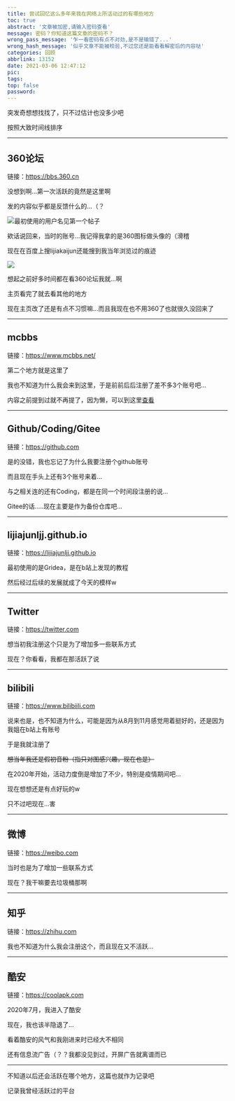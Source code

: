 ```yaml
---
title: 尝试回忆这么多年来我在网络上所活动过的有哪些地方
toc: true
abstract: '文章被加密,请输入密码查看'
message: 密码？你知道这篇文章的密码不？
wrong_pass_message: '乍一看密码有点不对劲,是不是输错了...'
wrong_hash_message: '似乎文章不能被校验,不过您还是能看看解密后的内容哒'
categories: 回顾
abbrlink: 13152
date: 2021-03-06 12:47:12
pic:
tags:
top: false
password:
---
```


突发奇想想找找了，只不过估计也没多少吧

按照大致时间线排序

<!--more-->

---

## 360论坛

链接：https://bbs.360.cn

没想到啊...第一次活跃的竟然是这里啊

发的内容似乎都是反馈什么的...（？

![最初使用的用户名见第一个帖子](https://liliakaijun-pic.vercel.app/13152/60430ac47d743.webp)

欸话说回来，当时的账号...我记得我拿的是360图标做头像的（滑稽

现在在百度上搜lijiakaijun还能搜到我当年浏览过的痕迹

![](https://liliakaijun-pic.vercel.app/13152/60430b837a7b1.webp)

想起之前好多时间都在看360论坛我就...啊

主页看完了就去看其他的地方

现在主页改了还是有点不习惯嘛...而且我现在也不用360了也就很久没回来了

---

## mcbbs

链接：https://www.mcbbs.net/

第二个地方就是这里了

我也不知道为什么我会来到这里，于是前前后后注册了差不多3个账号吧...

内容之前提到过就不再提了，因为懒，可以到这里[查看](https://lijiakaijun.me/posts/34076.html)

---

## Github/Coding/Gitee

链接：https://github.com

是的没错，我也忘记了为什么我要注册个github账号

而且现在手头上还有3个账号来着...

与之相关连的还有Coding，都是在同一个时间段注册的说...

Gitee的话.....现在主要是作为备份仓库吧...

---

## lijiajunljj.github.io

链接：https://lijiajunljj.github.io

最初使用的是Gridea，是在b站上发现的教程

然后经过后续的发展就成了今天的模样w

---

## Twitter

链接：https://twitter.com

想当初我注册这个只是为了增加多一些联系方式

现在？你看看，我都在那活跃了说

---

## bilibili

链接：https://www.bilibiili.com

说来也是，也不知道为什么，可能是因为从8月到11月感觉用着挺好的，还是因为我姐在b站上有账号

于是我就注册了

~~想当年我还是假初音粉（指只对图感兴趣，现在也是）~~

在2020年开始，活动力度倒是增加了不少，特别是疫情期间吧...

现在想想还是有点好玩的w

只不过吧现在...害

---

## 微博

链接：https://weibo.com

当时也是为了增加一些联系方式

现在？我干嘛要去垃圾桶那啊

---

## 知乎

链接：https://zhihu.com

我也不知道为什么我会注册这个，而且现在又不活跃...

---

## 酷安

链接：https://coolapk.com

2020年7月，我进入了酷安

现在，我也该半隐退了...

看着酷安的风气和我刚进来时已经大不相同

还有信息流广告（？？我都没见到过，开屏广告就离谱而已

---

不知道以后还会活跃在哪个地方，这篇也就作为记录吧

记录我曾经活跃过的平台